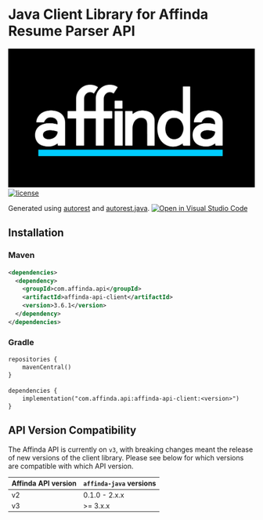 Java Client Library for Affinda Resume Parser API
=================================================

![affinda logo](https://raw.githubusercontent.com/affinda/affinda-java/master/affinda_logo.png)
[![license](https://img.shields.io/github/license/affinda/affinda-java)](https://choosealicense.com/licenses/mit/)


Generated using [autorest](https://github.com/Azure/autorest) and [autorest.java](https://github.com/Azure/autorest.java).
[![Open in Visual Studio Code](https://open.vscode.dev/badges/open-in-vscode.svg)](https://open.vscode.dev/affinda/affinda-java)

Installation
------------

### Maven

```xml
<dependencies>
  <dependency>
    <groupId>com.affinda.api</groupId>
    <artifactId>affinda-api-client</artifactId>
    <version>3.6.1</version>
  </dependency>
</dependencies>
```

### Gradle

```
repositories {
    mavenCentral()
}

dependencies {
    implementation("com.affinda.api:affinda-api-client:<version>")
}
```


API Version Compatibility
-------------------------

The Affinda API is currently on `v3`, with breaking changes meant the release of new versions of the client library.
Please see below for which versions are compatible with which API version.

| Affinda API version | `affinda-java` versions |
|---------------------|-------------------------|
| v2                  | 0.1.0 - 2.x.x           |
| v3                  | \>= 3.x.x               |
